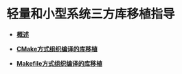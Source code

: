 # 轻量和小型系统三方库移植指导



- **[概述](porting-thirdparty-overview.md)**

- **[CMake方式组织编译的库移植](porting-thirdparty-cmake.md)**

- **[Makefile方式组织编译的库移植](porting-thirdparty-makefile.md)**